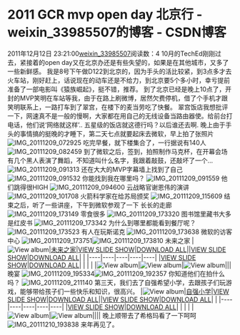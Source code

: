 # 2011 GCR mvp open day 北京行 - weixin_33985507的博客 - CSDN博客
2011年12月12日 23:21:00[weixin_33985507](https://me.csdn.net/weixin_33985507)阅读数：4
10月的TechEd刚刚过去，紧接着的open day又在北京办还是有些失望的，如果是在其他城市，又多了一些新鲜感。
我是8号下午做D122到北京的，因为手头的活比较紧，到3点多才去火车站，刚好赶上，话说现在的动车还是不给力，到北京要5个多小时，幸亏提前准备了一部电影叫《猿族崛起》，挺不错，推荐。
到了北京已经是晚上10点了，开封的MVP笑明在车站等我，由于在路上刷微博，居然欠费停机，借了个手机才跟笑明联系上，一路打车到了翠宫，在楼下的麦当劳吃了快餐。
翠宫饭店我想批评一下，网速真不是一般的慢啊，大家都在用自己的无线设备当路由器使。给前台打电话，他们说‘网络就这样’.. 五星级的饭店就这德行吗？以后谁还去啊.
晚上由于手头的事情搞的挺晚的才睡下，第二天七点就要起床去微软，早上拍了张照片
![IMG_20111209_072925](https://images.cnblogs.com/cnblogs_com/wengyuli/201112/201112122318366841.jpg)
吃完早餐，就下楼集合了，一行据说有140人
![IMG_20111209_082459](https://images.cnblogs.com/cnblogs_com/wengyuli/201112/20111212231842816.jpg)
到了微软之后，签到，拍照制作马克杯，在开幕会场有几个黑人表演了舞蹈，不知道叫什么名字，我跟着敲鼓，还敲坏了一个…
![IMG_20111209_091313](https://images.cnblogs.com/cnblogs_com/wengyuli/201112/201112122318459260.jpg)
还在大大的MVP字幕墙上找到了自己
![IMG_20111209_091532](https://images.cnblogs.com/cnblogs_com/wengyuli/201112/201112122318526366.jpg)
你能找到我在哪里吗？
![IMG_20111209_091559](https://images.cnblogs.com/cnblogs_com/wengyuli/201112/20111212231859713.jpg)
他们跳得很HIGH
![IMG_20111209_094600](https://images.cnblogs.com/cnblogs_com/wengyuli/201112/20111212231914313.jpg)
云战略官谢恩伟的演讲
![IMG_20111209_101708](https://images.cnblogs.com/cnblogs_com/wengyuli/201112/20111212231924814.jpg)
火箭科学家在给苏局颁奖
![IMG_20111209_115609](https://images.cnblogs.com/cnblogs_com/wengyuli/201112/201112122319322544.jpg)
结束之后，听了一些讲座，下午到微软参观了一下
长长的走廊
![IMG_20111209_173149](https://images.cnblogs.com/cnblogs_com/wengyuli/201112/201112122319371154.jpg)
零食很多
![IMG_20111209_173320](https://images.cnblogs.com/cnblogs_com/wengyuli/201112/201112122319458599.jpg)
图书馆里藏书大多是红皮书
![IMG_20111209_173342](https://images.cnblogs.com/cnblogs_com/wengyuli/201112/201112122319538378.jpg)
为什么到哪里都能看到餐厅呢？
![IMG_20111209_173523](https://images.cnblogs.com/cnblogs_com/wengyuli/201112/20111212232000532.jpg)
有人在玩斯诺克
![IMG_20111209_173638](https://images.cnblogs.com/cnblogs_com/wengyuli/201112/201112122320094522.jpg)
微软的访客中心
![IMG_20111209_173751](https://images.cnblogs.com/cnblogs_com/wengyuli/201112/201112122320175970.jpg)![IMG_20111209_173810](https://images.cnblogs.com/cnblogs_com/wengyuli/201112/201112122320246107.jpg)
未来之家
|![View album](https://images.cnblogs.com/cnblogs_com/wengyuli/201112/201112122320266371.png)|[未来之家](https://skydrive.live.com/redir.aspx?cid=3f24879ddc3465b0&page=browse&resid=3F24879DDC3465B0!2502&type=5&authkey=!AESjIlAtPfMtZKM&Bsrc=Photomail&Bpub=SDX.Photos)|[VIEW SLIDE SHOW](https://skydrive.live.com/redir.aspx?cid=3f24879ddc3465b0&page=play&resid=3F24879DDC3465B0!2502&type=5&authkey=!AESjIlAtPfMtZKM&Bsrc=Photomail&Bpub=SDX.Photos)|[DOWNLOAD ALL](https://skydrive.live.com/redir.aspx?cid=3f24879ddc3465b0&page=downloadphotos&resid=3F24879DDC3465B0!2502&type=5&Bsrc=Photomail&Bpub=SDX.Photos&authkey=!AESjIlAtPfMtZKM)||[VIEW SLIDE SHOW](https://skydrive.live.com/redir.aspx?cid=3f24879ddc3465b0&page=play&resid=3F24879DDC3465B0!2502&type=5&authkey=!AESjIlAtPfMtZKM&Bsrc=Photomail&Bpub=SDX.Photos)|[DOWNLOAD ALL](https://skydrive.live.com/redir.aspx?cid=3f24879ddc3465b0&page=downloadphotos&resid=3F24879DDC3465B0!2502&type=5&Bsrc=Photomail&Bpub=SDX.Photos&authkey=!AESjIlAtPfMtZKM)| |
|----|----|----|----|----|
|[VIEW SLIDE SHOW](https://skydrive.live.com/redir.aspx?cid=3f24879ddc3465b0&page=play&resid=3F24879DDC3465B0!2502&type=5&authkey=!AESjIlAtPfMtZKM&Bsrc=Photomail&Bpub=SDX.Photos)|[DOWNLOAD ALL](https://skydrive.live.com/redir.aspx?cid=3f24879ddc3465b0&page=downloadphotos&resid=3F24879DDC3465B0!2502&type=5&Bsrc=Photomail&Bpub=SDX.Photos&authkey=!AESjIlAtPfMtZKM)| | | |
|![View album](https://images.cnblogs.com/cnblogs_com/wengyuli/201112/201112122320278389.png)|![View album](https://images.cnblogs.com/cnblogs_com/wengyuli/201112/201112122320282358.png)|![View album](https://images.cnblogs.com/cnblogs_com/wengyuli/201112/201112122320289916.png)|||
晚宴
![IMG_20111209_195334](https://images.cnblogs.com/cnblogs_com/wengyuli/201112/201112122320368757.jpg)![IMG_20111209_192357](https://images.cnblogs.com/cnblogs_com/wengyuli/201112/201112122320432614.jpg)
你知道他们在拍什么吗？
![IMG_20111209_211140](https://images.cnblogs.com/cnblogs_com/wengyuli/201112/201112122320474090.jpg)
第三天，我们去了自强希望小学，去跟孩子们玩游戏，能够带给孩子们一些快乐和知识，很高兴。
|![View album](https://images.cnblogs.com/cnblogs_com/wengyuli/201112/201112122320498258.png)|[自强小学](https://skydrive.live.com/redir.aspx?cid=3f24879ddc3465b0&page=browse&resid=3F24879DDC3465B0!2507&type=5&authkey=!AIizpnHTAI6KAVM&Bsrc=Photomail&Bpub=SDX.Photos)|[VIEW SLIDE SHOW](https://skydrive.live.com/redir.aspx?cid=3f24879ddc3465b0&page=play&resid=3F24879DDC3465B0!2507&type=5&authkey=!AIizpnHTAI6KAVM&Bsrc=Photomail&Bpub=SDX.Photos)|[DOWNLOAD ALL](https://skydrive.live.com/redir.aspx?cid=3f24879ddc3465b0&page=downloadphotos&resid=3F24879DDC3465B0!2507&type=5&Bsrc=Photomail&Bpub=SDX.Photos&authkey=!AIizpnHTAI6KAVM)||[VIEW SLIDE SHOW](https://skydrive.live.com/redir.aspx?cid=3f24879ddc3465b0&page=play&resid=3F24879DDC3465B0!2507&type=5&authkey=!AIizpnHTAI6KAVM&Bsrc=Photomail&Bpub=SDX.Photos)|[DOWNLOAD ALL](https://skydrive.live.com/redir.aspx?cid=3f24879ddc3465b0&page=downloadphotos&resid=3F24879DDC3465B0!2507&type=5&Bsrc=Photomail&Bpub=SDX.Photos&authkey=!AIizpnHTAI6KAVM)| |
|----|----|----|----|----|
|[VIEW SLIDE SHOW](https://skydrive.live.com/redir.aspx?cid=3f24879ddc3465b0&page=play&resid=3F24879DDC3465B0!2507&type=5&authkey=!AIizpnHTAI6KAVM&Bsrc=Photomail&Bpub=SDX.Photos)|[DOWNLOAD ALL](https://skydrive.live.com/redir.aspx?cid=3f24879ddc3465b0&page=downloadphotos&resid=3F24879DDC3465B0!2507&type=5&Bsrc=Photomail&Bpub=SDX.Photos&authkey=!AIizpnHTAI6KAVM)| | | |
|![View album](https://images.cnblogs.com/cnblogs_com/wengyuli/201112/201112122320515915.png)|![View album](https://images.cnblogs.com/cnblogs_com/wengyuli/201112/201112122320519012.png)||||
晚上顺带去了希格玛看了一下呵呵
![IMG_20111210_193838](https://images.cnblogs.com/cnblogs_com/wengyuli/201112/201112122320548786.jpg)
来年再见了。
